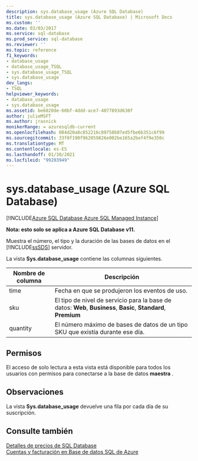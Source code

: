 ```yaml
---
description: sys.database_usage (Azure SQL Database)
title: sys.database_usage (Azure SQL Database) | Microsoft Docs
ms.custom: ''
ms.date: 03/03/2017
ms.service: sql-database
ms.prod_service: sql-database
ms.reviewer: ''
ms.topic: reference
f1_keywords:
- database_usage
- database_usage_TSQL
- sys.database_usage_TSQL
- sys.database_usage
dev_langs:
- TSQL
helpviewer_keywords:
- database_usage
- sys.database_usage
ms.assetid: be6820de-60bf-4ddd-ace7-4077893d630f
author: julieMSFT
ms.author: jrasnick
monikerRange: = azuresqldb-current
ms.openlocfilehash: 084d20a8c852216c89758b07ed5fbe6b351c6f99
ms.sourcegitcommit: 33f0f190f962059826e002be165a2bef4f9e350c
ms.translationtype: MT
ms.contentlocale: es-ES
ms.lasthandoff: 01/30/2021
ms.locfileid: "99203949"
---
```

# <a name="sysdatabase_usage-azure-sql-database"></a>sys.database_usage (Azure SQL Database)
[!INCLUDE[Azure SQL Database Azure SQL Managed Instance](../../includes/applies-to-version/asdb-asdbmi.md)]

  **Nota: esto solo se aplica a Azure SQL Database v11.**  
  
 Muestra el número, el tipo y la duración de las bases de datos en el [!INCLUDE[ssSDS](../../includes/sssds-md.md)] servidor.  
  
 La vista **Sys.database_usage** contiene las columnas siguientes.  
  
|Nombre de columna|Descripción|  
|-----------------|-----------------|  
|time|Fecha en que se produjeron los eventos de uso.|  
|sku|El tipo de nivel de servicio para la base de datos: **Web**, **Business**, **Basic**, **Standard**, **Premium**|  
|quantity|El número máximo de bases de datos de un tipo SKU que existía durante ese día.|  
  
## <a name="permissions"></a>Permisos  
 El acceso de solo lectura a esta vista está disponible para todos los usuarios con permisos para conectarse a la base de datos **maestra** .  
  
## <a name="remarks"></a>Observaciones  
 La vista **Sys.database_usage** devuelve una fila por cada día de su suscripción.  
  
## <a name="see-also"></a>Consulte también  
 [Detalles de precios de SQL Database](https://go.microsoft.com/fwlink/?LinkID=394978)   
 [Cuentas y facturación en Base de datos SQL de Azure](/previous-versions/azure/ee621788(v=azure.100))  
  
